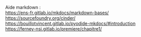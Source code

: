 Aide markdown :   
https://ens-fr.gitlab.io/mkdocs/markdown-bases/  
https://sourcefoundry.org/cinder/  
https://bouillotvincent.gitlab.io/pyodide-mkdocs/#introduction  
https://ferney-nsi.gitlab.io/premiere/chapitre1/
